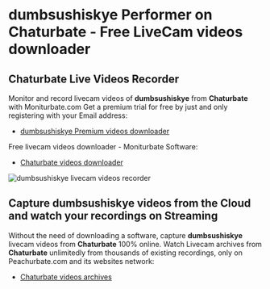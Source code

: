 # dumbsushiskye Performer on Chaturbate - Free LiveCam videos downloader

## Chaturbate Live Videos Recorder

Monitor and record livecam videos of **dumbsushiskye** from **Chaturbate** with Moniturbate.com
Get a premium trial for free by just and only registering with your Email address:
* [dumbsushiskye Premium videos downloader](https://moniturbate.com/request-demo-licence-key.html)

Free livecam videos downloader - Moniturbate Software:
* [Chaturbate videos downloader](https://moniturbate.com/moniturbate-download-software.html)

![dumbsushiskye livecam videos recorder](https://peachurnet.com/templates/moniturbate-software.png)


## Capture dumbsushiskye videos from the Cloud and watch your recordings on Streaming

Without the need of downloading a software, capture **dumbsushiskye** livecam videos from **Chaturbate** 100% online.
Watch Livecam archives from **Chaturbate** unlimitedly from thousands of existing recordings, only on Peachurbate.com and its websites network:
* [Chaturbate videos archives](https://peachurnet.com/)